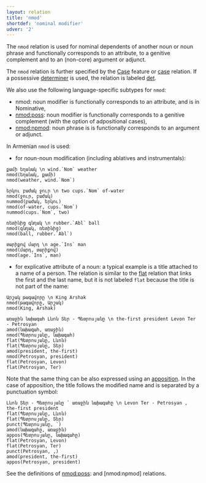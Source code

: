 ```yaml
---
layout: relation
title: 'nmod'
shortdef: 'nominal modifier'
udver: '2'
---
```


The `nmod` relation is used for nominal dependents of another noun or noun phrase and functionally corresponds to an attribute, to a genitive complement and to an (non-core) argument or adjunct.

The `nmod` relation is further specified by the [Case](Case) feature or [case](case) relation. If a possessive [determiner](DET) is used, the relation is labeled [det]().

We also use the following language-specific subtypes for `nmod`:

* nmod: noun modifier is  functionally corresponds to an attribute, and is in Nominative,
* [nmod:poss](): noun modifier is functionally corresponds to a genitive complement (with the option of adpositional cases),
* [nmod:npmod](): noun phrase is is functionally corresponds to an argument or adjunct.

In Armenian `nmod` is used:

* for noun-noun modification (including ablatives and instrumentals):

~~~ sdparse
քամի եղանակ \n wind.`Nom` weather
nmod(եղանակ, քամի)
nmod(weather, wind.`Nom`)
~~~

~~~ sdparse
երկու բաժակ ջուր \n two cups.`Nom` of-water
nmod(ջուր, բաժակ)
nummod(բաժակ, երկու)
nmod(of-water, cups.`Nom`)
nummod(cups.`Nom`, two)
~~~

~~~ sdparse
ռետինից գնդակ \n rubber.`Abl` ball
nmod(գնդակ, ռետինից)
nmod(ball, rubber.`Abl`)
~~~

~~~ sdparse
տարիքով մարդ \n age.`Ins` man
nmod(մարդ, տարիքով)
nmod(age.`Ins`, man)
~~~

* for explicative attribute of a noun: a typical example is a title attached to a name of a person. The relation is similar to the [flat]() relation that links the first and the last name, but it is not labeled `flat` because the title is not part of the name:

~~~ sdparse
Արշակ թագավորը \n King Arshak 
nmod(թագավորը, Արշակ)
nmod(King, Arshak)
~~~

~~~ sdparse
առաջին նախագահ Լևոն Տեր - Պետրոսյանը \n the-first president Levon Ter - Petrosyan 
amod(նախագահ, առաջին)
nmod(Պետրոսյանը, նախագահ)
flat(Պետրոսյանը, Լևոն)
flat(Պետրոսյանը, Տեր)
amod(president, the-first)
nmod(Petrosyan, president)
flat(Petrosyan, Levon)
flat(Petrosyan, Ter)
~~~

Note that the same thing can be also expressed using an [apposition](appos).
In the case of apposition, the title follows the modified name and is separated by a punctuation symbol:

~~~ sdparse
Լևոն Տեր - Պետրոսյանը ՝ առաջին նախագահը \n Levon Ter - Petrosyan , the-first president
flat(Պետրոսյանը, Լևոն)
flat(Պետրոսյանը, Տեր)
punct(Պետրոսյանը, ՝)
amod(նախագահը, առաջին)
appos(Պետրոսյանը, նախագահը)
flat(Petrosyan, Levon)
flat(Petrosyan, Ter)
punct(Petrosyan, ,)
amod(president, the-first)
appos(Petrosyan, president)
~~~

See the definitions of [nmod:poss](): and [nmod:npmod] relations.
